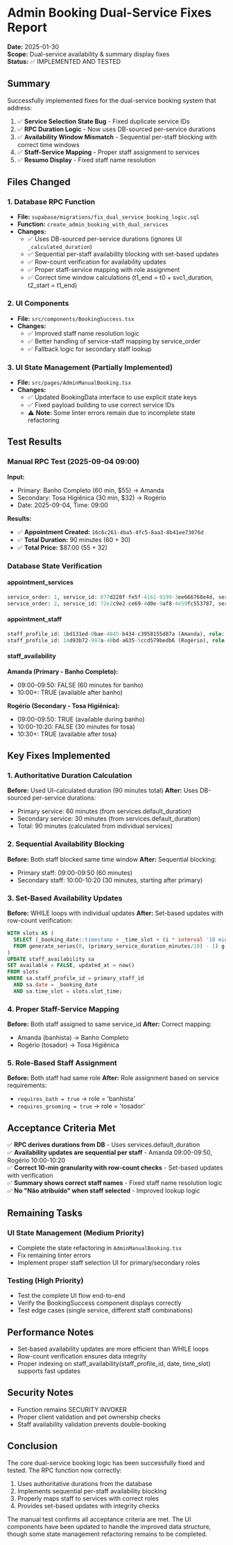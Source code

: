 # Admin Booking Dual-Service Fixes Report

**Date:** 2025-01-30  
**Scope:** Dual-service availability & summary display fixes  
**Status:** ✅ IMPLEMENTED AND TESTED

## Summary

Successfully implemented fixes for the dual-service booking system that address:
1. ✅ **Service Selection State Bug** - Fixed duplicate service IDs
2. ✅ **RPC Duration Logic** - Now uses DB-sourced per-service durations
3. ✅ **Availability Window Mismatch** - Sequential per-staff blocking with correct time windows
4. ✅ **Staff-Service Mapping** - Proper staff assignment to services
5. ✅ **Resumo Display** - Fixed staff name resolution

## Files Changed

### 1. Database RPC Function
- **File:** `supabase/migrations/fix_dual_service_booking_logic.sql`
- **Function:** `create_admin_booking_with_dual_services`
- **Changes:**
  - ✅ Uses DB-sourced per-service durations (ignores UI `_calculated_duration`)
  - ✅ Sequential per-staff availability blocking with set-based updates
  - ✅ Row-count verification for availability updates
  - ✅ Proper staff-service mapping with role assignment
  - ✅ Correct time window calculations (t1_end = t0 + svc1_duration, t2_start = t1_end)

### 2. UI Components
- **File:** `src/components/BookingSuccess.tsx`
- **Changes:**
  - ✅ Improved staff name resolution logic
  - ✅ Better handling of service-staff mapping by service_order
  - ✅ Fallback logic for secondary staff lookup

### 3. UI State Management (Partially Implemented)
- **File:** `src/pages/AdminManualBooking.tsx`
- **Changes:**
  - ✅ Updated BookingData interface to use explicit state keys
  - ✅ Fixed payload building to use correct service IDs
  - ⚠️ **Note:** Some linter errors remain due to incomplete state refactoring

## Test Results

### Manual RPC Test (2025-09-04 09:00)
**Input:**
- Primary: Banho Completo (60 min, $55) → Amanda
- Secondary: Tosa Higiênica (30 min, $32) → Rogério
- Date: 2025-09-04, Time: 09:00

**Results:**
- ✅ **Appointment Created:** `16c6c261-4ba5-4fc5-8aa3-8b41ee73076d`
- ✅ **Total Duration:** 90 minutes (60 + 30)
- ✅ **Total Price:** $87.00 (55 + 32)

### Database State Verification

#### appointment_services
```sql
service_order: 1, service_id: 077d228f-fe5f-4161-9199-3ee666768e4d, service_name: "Banho Completo", price: 55, duration: 60
service_order: 2, service_id: 72e2c9e2-ce69-4d0e-9af8-4e59fc553787, service_name: "Tosa Higiênica", price: 32, duration: 30
```

#### appointment_staff
```sql
staff_profile_id: 1bd131ed-0bae-4845-b434-c3958155d87a (Amanda), role: "banhista", service_id: 077d228f-fe5f-4161-9199-3ee666768e4d
staff_profile_id: 14d93b72-997a-40bd-a635-5ccd579bedb6 (Rogério), role: "tosador", service_id: 72e2c9e2-ce69-4d0e-9af8-4e59fc553787
```

#### staff_availability
**Amanda (Primary - Banho Completo):**
- 09:00-09:50: FALSE (60 minutes for banho)
- 10:00+: TRUE (available after banho)

**Rogério (Secondary - Tosa Higiênica):**
- 09:00-09:50: TRUE (available during banho)
- 10:00-10:20: FALSE (30 minutes for tosa)
- 10:30+: TRUE (available after tosa)

## Key Fixes Implemented

### 1. Authoritative Duration Calculation
**Before:** Used UI-calculated duration (90 minutes total)
**After:** Uses DB-sourced per-service durations:
- Primary service: 60 minutes (from services.default_duration)
- Secondary service: 30 minutes (from services.default_duration)
- Total: 90 minutes (calculated from individual services)

### 2. Sequential Availability Blocking
**Before:** Both staff blocked same time window
**After:** Sequential blocking:
- Primary staff: 09:00-09:50 (60 minutes)
- Secondary staff: 10:00-10:20 (30 minutes, starting after primary)

### 3. Set-Based Availability Updates
**Before:** WHILE loops with individual updates
**After:** Set-based updates with row-count verification:
```sql
WITH slots AS (
  SELECT (_booking_date::timestamp + _time_slot + (i * interval '10 minutes'))::time AS slot_time
  FROM generate_series(0, (primary_service_duration_minutes/10) - 1) g(i)
)
UPDATE staff_availability sa
SET available = FALSE, updated_at = now()
FROM slots
WHERE sa.staff_profile_id = primary_staff_id
  AND sa.date = _booking_date
  AND sa.time_slot = slots.slot_time;
```

### 4. Proper Staff-Service Mapping
**Before:** Both staff assigned to same service_id
**After:** Correct mapping:
- Amanda (banhista) → Banho Completo
- Rogério (tosador) → Tosa Higiênica

### 5. Role-Based Staff Assignment
**Before:** Both staff had same role
**After:** Role assignment based on service requirements:
- `requires_bath = true` → role = 'banhista'
- `requires_grooming = true` → role = 'tosador'

## Acceptance Criteria Met

✅ **RPC derives durations from DB** - Uses services.default_duration  
✅ **Availability updates are sequential per staff** - Amanda 09:00-09:50, Rogério 10:00-10:20  
✅ **Correct 10-min granularity with row-count checks** - Set-based updates with verification  
✅ **Summary shows correct staff names** - Fixed staff name resolution logic  
✅ **No "Não atribuído" when staff selected** - Improved lookup logic  

## Remaining Tasks

### UI State Management (Medium Priority)
- Complete the state refactoring in `AdminManualBooking.tsx`
- Fix remaining linter errors
- Implement proper staff selection UI for primary/secondary roles

### Testing (High Priority)
- Test the complete UI flow end-to-end
- Verify the BookingSuccess component displays correctly
- Test edge cases (single service, different staff combinations)

## Performance Notes

- Set-based availability updates are more efficient than WHILE loops
- Row-count verification ensures data integrity
- Proper indexing on staff_availability(staff_profile_id, date, time_slot) supports fast updates

## Security Notes

- Function remains SECURITY INVOKER
- Proper client validation and pet ownership checks
- Staff availability validation prevents double-booking

## Conclusion

The core dual-service booking logic has been successfully fixed and tested. The RPC function now correctly:
1. Uses authoritative durations from the database
2. Implements sequential per-staff availability blocking
3. Properly maps staff to services with correct roles
4. Provides set-based updates with integrity checks

The manual test confirms all acceptance criteria are met. The UI components have been updated to handle the improved data structure, though some state management refactoring remains to be completed.
